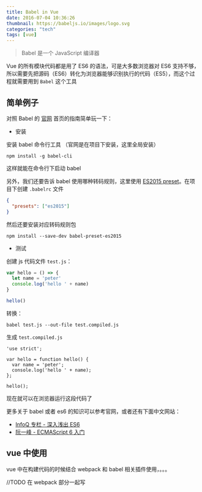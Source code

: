 ```yaml
---
title: Babel in Vue
date: 2016-07-04 10:36:26
thumbnail: https://babeljs.io/images/logo.svg
categories: "tech"
tags: [vue]
---
```


> Babel 是一个 JavaScript 编译器

Vue 的所有模块代码都是用了 ES6 的语法，可是大多数浏览器对 ES6 支持不够，所以需要先把源码（ES6）转化为浏览器能够识别执行的代码（ES5），而这个过程就需要用到 `Babel` 这个工具

<!--more-->

## 简单例子

对照 Babel 的 [官网](https://babeljs.io/)  首页的指南简单玩一下：

- 安装

安装 babel 命令行工具 （官网是在项目下安装，这里全局安装）

```
npm install -g babel-cli
```

这样就能在命令行下启动 babel
	
另外，我们还要告诉 babel 使用哪种转码规则，这里使用 [ES2015 preset](http://babeljs.io/docs/plugins/preset-es2015/)。在项目下创建 `.babelrc` 文件

```json
{
  "presets": ["es2015"]
}
```
然后还要安装对应转码规则包

```
npm install --save-dev babel-preset-es2015
```

- 测试

创建 js 代码文件 `test.js`：

```javascript
var hello = () => {
  let name = 'peter'
  console.log('hello ' + name)
}

hello()
```

转换：

```
babel test.js --out-file test.compiled.js
```

生成 `test.compiled.js`

```
'use strict';

var hello = function hello() {
  var name = 'peter';
  console.log('hello ' + name);
};

hello();
```

现在就可以在浏览器运行这段代码了

更多关于 babel 或者 es6 的知识可以参考官网，或者还有下面中文网站：

- [InfoQ 专栏 - 深入浅出 ES6](http://www.infoq.com/cn/es6-in-depth/)
- [阮一峰 - ECMAScript 6 入门](http://es6.ruanyifeng.com/)

## vue 中使用

vue 中在构建代码的时候结合 webpack 和 babel 相关插件使用，。。。

//TODO 在 webpack 部分一起写






